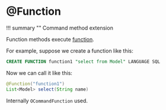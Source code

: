 # @Function

!!! summary ""
    Command method extension

Function methods execute [function](https://orientdb.com/docs/3.0.x/admin/Functions.html).

For example, suppose we create a function like this:

```sql
CREATE FUNCTION function1 "select from Model" LANGUAGE SQL
```

Now we can call it like this:

```java
@Function("function1")
List<Model> select(String name)
```

Internally `OCommandFunction` used.
